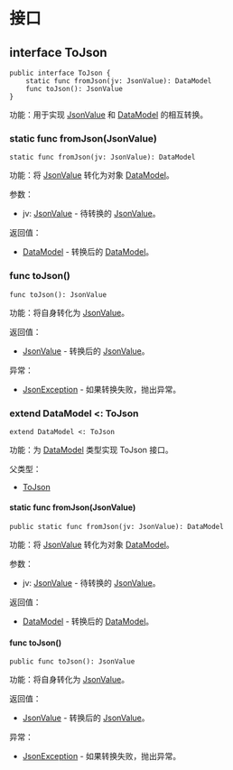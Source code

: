 # 接口

## interface ToJson

```cangjie
public interface ToJson {
    static func fromJson(jv: JsonValue): DataModel
    func toJson(): JsonValue
}
```

功能：用于实现 [JsonValue](encoding_json_package_classes.md#class-jsonvalue) 和 [DataModel](../../../serialization/serialization/serialization_package_api/serialization_package_classes.md#class-datamodel) 的相互转换。

### static func fromJson(JsonValue)

```cangjie
static func fromJson(jv: JsonValue): DataModel
```

功能：将 [JsonValue](encoding_json_package_classes.md#class-jsonvalue) 转化为对象 [DataModel](../../../serialization/serialization/serialization_package_api/serialization_package_classes.md#class-datamodel)。

参数：

- jv: [JsonValue](encoding_json_package_classes.md#class-jsonvalue) - 待转换的 [JsonValue](encoding_json_package_classes.md#class-jsonvalue)。

返回值：

- [DataModel](../../../serialization/serialization/serialization_package_api/serialization_package_classes.md#class-datamodel) - 转换后的 [DataModel](../../../serialization/serialization/serialization_package_api/serialization_package_classes.md#class-datamodel)。

### func toJson()

```cangjie
func toJson(): JsonValue
```

功能：将自身转化为 [JsonValue](encoding_json_package_classes.md#class-jsonvalue)。

返回值：

- [JsonValue](encoding_json_package_classes.md#class-jsonvalue) - 转换后的 [JsonValue](encoding_json_package_classes.md#class-jsonvalue)。

异常：

- [JsonException](encoding_json_package_exceptions.md#class-jsonexception) - 如果转换失败，抛出异常。

### extend DataModel <: ToJson

```cangjie
extend DataModel <: ToJson
```

功能：为 [DataModel](../../../serialization/serialization/serialization_package_api/serialization_package_classes.md#class-datamodel) 类型实现 ToJson 接口。

父类型：

- [ToJson](#interface-tojson)

#### static func fromJson(JsonValue)

```cangjie
public static func fromJson(jv: JsonValue): DataModel
```

功能：将 [JsonValue](encoding_json_package_classes.md#class-jsonvalue) 转化为对象 [DataModel](../../../serialization/serialization/serialization_package_api/serialization_package_classes.md#class-datamodel)。

参数：

- jv: [JsonValue](encoding_json_package_classes.md#class-jsonvalue) - 待转换的 [JsonValue](encoding_json_package_classes.md#class-jsonvalue)。

返回值：

- [DataModel](../../../serialization/serialization/serialization_package_api/serialization_package_classes.md#class-datamodel) - 转换后的 [DataModel](../../../serialization/serialization/serialization_package_api/serialization_package_classes.md#class-datamodel)。

#### func toJson()

```cangjie
public func toJson(): JsonValue
```

功能：将自身转化为 [JsonValue](encoding_json_package_classes.md#class-jsonvalue)。

返回值：

- [JsonValue](encoding_json_package_classes.md#class-jsonvalue) - 转换后的 [JsonValue](encoding_json_package_classes.md#class-jsonvalue)。

异常：

- [JsonException](encoding_json_package_exceptions.md#class-jsonexception) - 如果转换失败，抛出异常。
